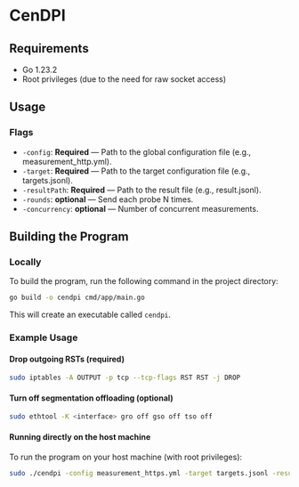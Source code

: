# CenDPI

## Requirements

- Go 1.23.2
- Root privileges (due to the need for raw socket access)

## Usage

### Flags

- `-config`: **Required** — Path to the global configuration file (e.g., measurement_http.yml).
- `-target`: **Required** — Path to the target configuration file (e.g., targets.jsonl).
- `-resultPath`: **Required** — Path to the result file (e.g., result.jsonl).
- `-rounds`: **optional** — Send each probe N times.
- `-concurrency`: **optional** — Number of concurrent measurements.

## Building the Program

### Locally

To build the program, run the following command in the project directory:

```bash
go build -o cendpi cmd/app/main.go
```

This will create an executable called `cendpi`.

### Example Usage

#### Drop outgoing RSTs (required)

```bash
sudo iptables -A OUTPUT -p tcp --tcp-flags RST RST -j DROP
```

#### Turn off segmentation offloading (optional)

```bash
sudo ethtool -K <interface> gro off gso off tso off
```

#### Running directly on the host machine

To run the program on your host machine (with root privileges):

```bash
sudo ./cendpi -config measurement_https.yml -target targets.jsonl -resultPath result.jsonl -rounds 3 -concurrency 1000
```

